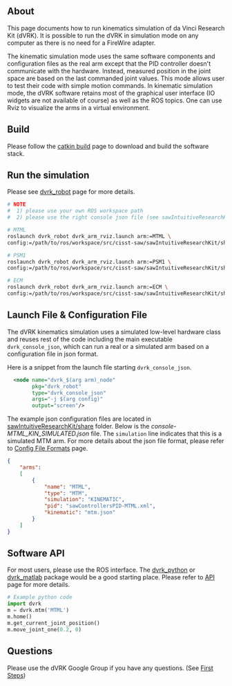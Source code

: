 ## About

This page documents how to run kinematics simulation of da Vinci Research Kit (dVRK).  It is possible to run the dVRK in simulation mode on any computer as there is no need for a FireWire adapter.

The kinematic simulation mode uses the same software components and configuration files as the real arm except that the PID controller doesn't communicate with the hardware.  Instead, measured position in the joint space are based on the last commanded joint values.  This mode allows user to test their code with simple motion commands.  In kinematic simulation mode, the dVRK software retains most of the graphical user interface (IO widgets are not available of course) as well as the ROS topics.   One can use Rviz to visualize the arms in a virtual environment.

## Build 
Please follow the [catkin build](/jhu-dvrk/sawIntuitiveResearchKit/wiki/CatkinBuild) page to download and build the software stack. 

## Run the simulation 

Please see [dvrk_robot](/jhu-dvrk/dvrk-ros/tree/master/dvrk_robot) page for more details. 

```sh
# NOTE
#  1) please use your own ROS workspace path
#  2) please use the right console json file (see sawIntuitiveResearchKit/share foler)

# MTML
roslaunch dvrk_robot dvrk_arm_rviz.launch arm:=MTML \
config:=/path/to/ros/workspace/src/cisst-saw/sawIntuitiveResearchKit/share/console-MTML_KIN_SIMULATED.json

# PSM1 
roslaunch dvrk_robot dvrk_arm_rviz.launch arm:=PSM1 \
config:=/path/to/ros/workspace/src/cisst-saw/sawIntuitiveResearchKit/share/console-PSM1_KIN_SIMULATED.json

# ECM
roslaunch dvrk_robot dvrk_arm_rviz.launch arm:=ECM \
config:=/path/to/ros/workspace/src/cisst-saw/sawIntuitiveResearchKit/share/console-ECM_KIN_SIMULATED.json
```

## Launch File & Configuration File
The dVRK kinematics simulation uses a simulated low-level hardware class and reuses rest of the code including the main executable `dvrk_console_json`, which can run a real or a simulated arm based on a configuration file in json format. 

Here is a snippet from the launch file starting `dvrk_console_json`.
```xml
  <node name="dvrk_$(arg arm)_node"
        pkg="dvrk_robot"
        type="dvrk_console_json"
        args="-j $(arg config)"
        output="screen"/>
```

The example json configuration files are located in [sawIntuitiveResearchKit/share](/jhu-dvrk/sawIntuitiveResearchKit/) folder. Below is the _console-MTML_KIN_SIMULATED.json_ file. The ```simulation``` line indicates that this is a simulated MTM arm. For more details about the json file format, please refer to [Config File Formats](/jhu-dvrk/sawIntuitiveResearchKit/wiki/Configuration-File-Formats) page.

```json
{
    "arms":
    [
        {
            "name": "MTML",
            "type": "MTM",
            "simulation": "KINEMATIC",
            "pid": "sawControllersPID-MTML.xml",
            "kinematic": "mtm.json"
        }
    ]
}
```

## Software API 
For most users, please use the ROS interface. The [dvrk_python](https://github.com/jhu-dvrk/dvrk-ros/tree/master/dvrk_python) or [dvrk_matlab](https://github.com/jhu-dvrk/dvrk-ros/tree/master/dvrk_matlab) package would be a good starting place. Please refer to [API](Components-APIs) page for more details. 

```python
# Example python code
import dvrk
m = dvrk.mtm('MTML')
m.home()
m.get_current_joint_position()
m.move_joint_one(0.2, 0)
```

## Questions
Please use the dVRK Google Group if you have any questions. (See [First Steps](/jhu-dvrk/sawIntuitiveResearchKit/wiki/FirstSteps))
